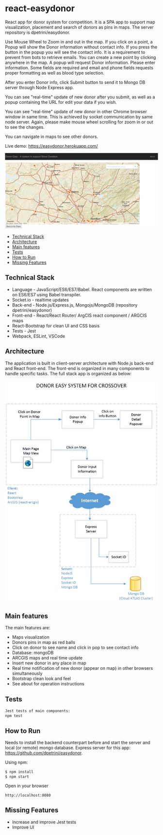 # react-easydonor
React app for donor system for competition. It is a SPA app to support map visualization, placement and search of donors as pins in maps.
The server repository is dpetrini/easydonor.

Use Mouse Wheel to Zoom in and out in the map.
If you click on a point, a Popup will show the Donor information without contact info.
If you press the button in the popup you will see the contact info. It is a requirement to prevent from bots to retrieve emails.
You can create a new point by clicking anywhere in the map. 
A popup will request Donor information. Please enter information. Some fields are required and email and phone fields requests proper formatting as well as blood type selection.

After you enter Donor info, click Submit button to send it to Mongo DB server through Node Express app.

You can see "real-time" update of new donor after you submit, as well as a popup containing the URL for edit your data if you wish.

You can see "real-time" update of new donor in other Chrome browser window in same time. This is achieved by socket communication 
by same node server. Again, please make mouse wheel scrolling for zoom in or out to see the changes.

You can navigate in maps to see other donors.

Live demo: https://easydonor.herokuapp.com/

<img src="images/screen.jpg" width="600">

* [Technical Stack](#technical-stack)
* [Architecture](#architecture)
* [Main features](#main-features)
* [Tests](#tests)
* [How to Run](#how-to-run)
* [Missing Features](#missing-features)

## Technical Stack
* Language - JavaScript/ES6/ES7/Babel. React components are written on ES6/ES7 using Babel transpiler.
* Socket.io - realtime updates
* Back-end - Node.js/Express.js, Mongojs/MongoDB (repository dpetrini/easydonor)
* Front-end -  React/React Router/ ArgCIS react component / ARGCIS maps
* React-Bootstrap for clean UI and CSS basis
* Tests - Jest
* Webpack, ESLint, VSCode

## Architecture
The application is built in client-server architecture with Node.js back-end and React front-end. The front-end
is organized in many components to handle specific tasks.
The full stack app is organized as below:

<img src="images/SystemMainDiagram.jpg" width="600">

## Main features
The main features are:
* Maps visualization
* Donors pins in map as red balls
* Click on donor to see name and click in pop to see contact info
* Database: mongoDB
* ARCGIS maps and real time update
* Insert new donor in any place in map
* Real time notification of new donor (appear on map) in other browsers simultaneously
* Bootstrap clean look and feel
* See about for operation instructions

## Tests

```
Jest tests of main components:
npm test
```

## How to Run

Needs to install the backend counterpart before and start the server and local (or remote) mongo database.
Express server for this app: https://github.com/dpetrini/easydonor.

Using npm:
```
$ npm install
$ npm start
```

Open in your browser
```
http://localhost:8080 
```

## Missing Features
* Increase and improve Jest tests
* Improve UI
